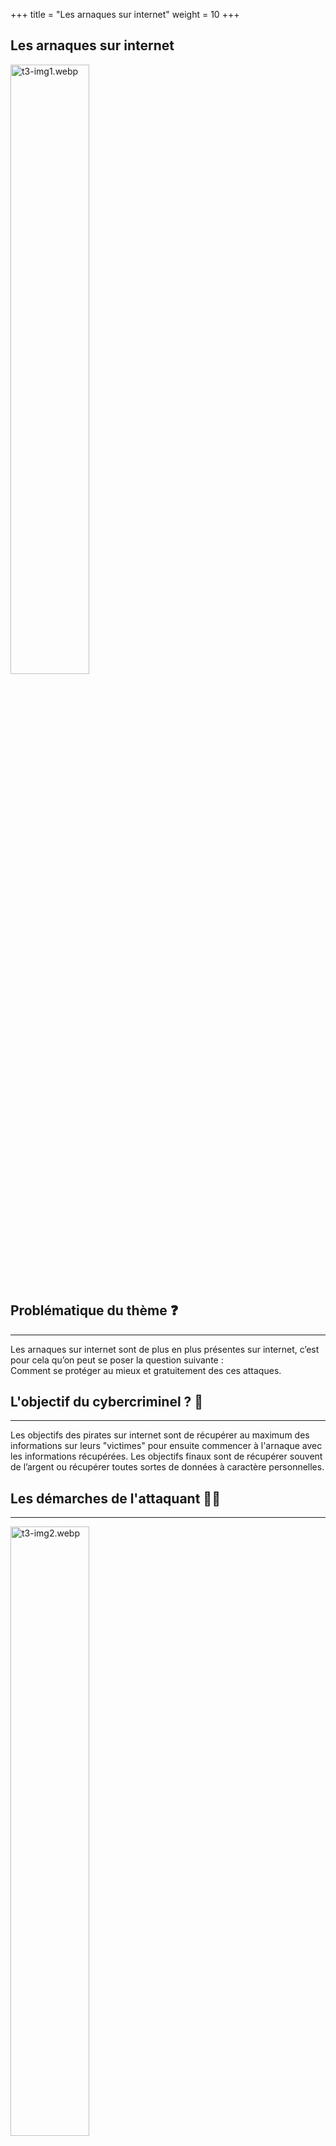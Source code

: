 +++
title = "Les arnaques sur internet"
weight = 10
+++

## Les arnaques sur internet

<img src="https://cybersafe-dls.fr/theme3-img/t3-img1.webp" alt="t3-img1.webp" width="50%"/>


## Problématique du thème ❓
---
Les arnaques sur internet sont de plus en plus présentes sur internet, c’est pour cela qu’on peut se poser la question suivante :  
Comment se protéger au mieux et gratuitement des ces attaques.


## L'objectif du cybercriminel ? 🎯
---


Les objectifs des pirates sur internet  sont de récupérer au maximum des informations sur leurs "victimes" pour ensuite commencer à l'arnaque avec les informations récupérées. Les objectifs finaux sont de récupérer souvent de l’argent ou récupérer toutes sortes de données à caractère personnelles.


## Les démarches de l'attaquant 👨‍💻
---

<img src="https://cybersafe-dls.fr/theme3-img/t3-img2.webp" alt="t3-img2.webp" width="50%"/>
<img src="https://cybersafe-dls.fr/theme3-img/t3-img3.webp" alt="t3-img3.webp" width="50%"/>

Les attaquant peuvent utiliser plusieurs manière afin d'arriver a leurs fins en voici quelques unes.
 
**Le phishing ou hameçonnage :**  
Le phishing consiste à aller à la "pêche" aux informations. "C’est une technique frauduleuse qui trompe l’internaute pour l’inciter à communiquer ses données personnelles en se faisant passer pour un tiers de confiance". Il peut s’agir de faux e-mails de banque qui prétendent faire un dépôt de document sur votre compte, de faux e-mails pour demander une indemnisation, ou encore de fausses offres.
 
**Le drop shipping :**  
Le dropshipping est une pratique commerciale qui se développe de plus en plus sur Internet, notamment chez les influenceurs et via les réseaux sociaux. Il s’agit d’une technique utilisée par des sites internet qui proposent des produits déjà en vente chez d’autres fournisseurs et qui gonflent artificiellement le prix afin d’empocher une jolie commission au passage. "Par exemple, un influenceur va nous promettre 50% sur une montre si on l’achète sur telle boutique en ligne. Et puis, on se rend compte par la suite que cette boutique n’est qu’un intermédiaire avec le grossiste et qu’elle a obtenu une commission énorme sur votre achat. Finalement, on a payé cette montre 10x plus cher".

**Les faux sites arnaqueurs :**  
Certains sites sont simplement frauduleux et n'en verront jamais notre commande. Ils utilisent des adresses quasi identiques aux magasins en ligne bien connus. Ils usurpent les noms de marques célèbres puis disparaissent du paysage pour réapparaître plus tard sous une autre dénomination.

**Arnaques aux dépannages :**  
L’arnaque au faux support technique (Tech support scam en anglais) consiste à effrayer la victime, par SMS, téléphone, chat, courriel, ou par l’apparition d’un message qui bloque son ordinateur, lui indiquant un problème technique grave et un risque de perte de ses données ou de l’usage de son équipement afin de la pousser à contacter un prétendu support technique officiel (Microsoft, Apple, Google…), pour ensuite la convaincre de payer un pseudo-dépannage informatique et/ ou à acheter des logiciels inutiles, voire nuisibles. Si la victime refuse de payer, les criminels peuvent la menacer de détruire ses fichiers ou de divulguer ses informations personnelles.
 
**Le chantage à la webcam :**  
Cela peut arriver que des arnaqueurs prétendent avoir vidéos de nous en train de regarder des films coquins. Ils vont nous faire chanter et demander de l’argent pour ne pas divulguer ces soi-disant vidéos. Mais si cela reste pour le moins probable.



## Les moyens de remédiation ✅
---

**Comment bien réagir en cas d'escroquerie**  
Alertez rapidement votre banque pour annuler l’opération et faites opposition à votre carte bancaire si elle a été utilisée par l’escroc.  
Consignez toutes les preuves possibles : URL, capture d’écran, référence de la transaction…  
Déposez plainte contre l’auteur des faits ou, s’il n’est pas identifié, contre X. Les autorités développent une plateforme en ligne, baptisée Thésée, pour faciliter la démarche. Elle sera opérationnelle dans le courant de l’année.  


**Comment éviter les pièges**  
Il existe bien d’autres méthodes pour vous tromper sur le net, et il s’en crée tous les jours de nouvelles. Impossible de toutes les recenser ici; par contre nous pouvons vous donner quelques conseils pour vous protéger :  
 
- ➡️N’envoyez jamais vos informations confidentielles (numéros de carte bancaire, mots de passe, etc.) en réponse à un mail. Les banques, assurances, service publique ne vous demanderont jamais vos identifiants. Souvent les arnaqueurs vont essayer de vous mettre la pression pour vous inciter à payer rapidement.
 
- ➡️Prenez le temps de vérifier le sérieux de l’organisme qui vous sollicite pour un paiement ou autre. Un simple passage par le net suffit souvent à obtenir de nombreuses informations. Des erreurs de syntaxe et des approximations doivent vous alerter. 
 
- ➡️Prenez le temps de lire les conditions contractuelles. Concernant l’arnaque aux faux produits d’essai, la mention d’un abonnement est bien présente dans les conditions de vente, mais soigneusement noyée dans  les informations pour que vous passiez à côté.  

- ➡️En cas d’infection de votre ordinateur, ne cédez surtout pas à la panique. Et quoi qu’il arrive, n’acceptez jamais la prise en main à distance de votre ordinateur par un support que vous n’avez pas sollicité.
 
- ➡️Pour toute démarche administrative, passez par les sites officiels, jamais par des intermédiaires.

**Les risques encourue :**  
Suite, aux arnaques/escroquerie il y a plusieurs risques qu’ils faut prendre en compte comme :  
- ➡️ Vole de données bancaire
- ➡️ Vole d'identité
- ➡️ Vole d’argent
- ➡️ Vole de données personnels
- ➡️ Vole de données médicale


## Le point juridique 📘
---

L’incrimination principale qui peut être retenue est l’escroquerie. L’article 313-1 du code pénal. L’escroquerie est passible de cinq ans d’emprisonnement et de 375 000 euros d’amende.  
Source: [legifrance.gouv.fr](https://www.legifrance.gouv.fr/codes/article_lc/LEGIARTI000006418192/)  

Si la victime est menacée de suppression de ses fichiers ou en est victime, de tels procédés relèvent de l’extorsion de fonds. L’extorsion est passible de sept ans d’emprisonnement et de 100 000 euros d’amende.  

Les articles 323-1 à 323-7 du code pénal disposent que : « la suppression ou la modification de données contenues dans le système », ou l’« altération du fonctionnement de ce système » sont passibles de deux ans à sept ans d’emprisonnement et de 60 000 à 300 000 euros d’amende.  
Source: [legifrance.gouv.fr](https://www.legifrance.gouv.fr/codes/section_lc/LEGITEXT000006070719/LEGISCTA000006149839/#LEGISCTA000006149839)

Le harcèlement via internet (mails, réseaux sociaux...) est appelé cyberharcèlement. Il s'agit d' un délit : infraction jugée par le tribunal correctionnel et punie principalement d'une amende et/ou d'une peine d'emprisonnement inférieure à 10 ans.  
Source: [service-public.fr](https://www.service-public.fr/particuliers/vosdroits/F32239)

